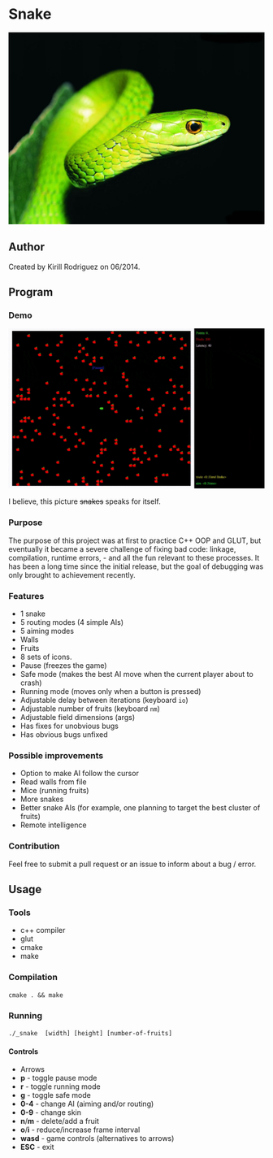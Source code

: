 # Snake

![Green snake](./_Icon.jpg)

## Author

Created by Kirill Rodriguez on 06/2014.

## Program

### Demo

![demo](./_demo/demo.gif)

I believe, this picture ~~snakes~~ speaks for itself.

### Purpose

The purpose of this project was at first to practice C++ OOP and GLUT, but eventually it became a severe challenge of fixing bad code: linkage, compilation, runtime errors, - and all the fun relevant to these processes. It has been a long time since the initial release, but the goal of debugging was only brought to achievement recently.

### Features

* 1 snake
* 5 routing modes (4 simple AIs)
* 5 aiming modes
* Walls
* Fruits
* 8 sets of icons.
* Pause (freezes the game)
* Safe mode (makes the best AI move when the current player about to crash)
* Running mode (moves only when a button is pressed)
* Adjustable delay between iterations (keyboard `io`)
* Adjustable number of fruits (keyboard `nm`)
* Adjustable field dimensions (args)
* Has fixes for unobvious bugs
* Has obvious bugs unfixed

### Possible improvements

* Option to make AI follow the cursor
* Read walls from file
* Mice (running fruits)
* More snakes
* Better snake AIs (for example, one planning to target the best cluster of fruits)
* Remote intelligence

### Contribution

Feel free to submit a pull request or an issue to inform about a bug / error.

## Usage

### Tools

* c++ compiler
* glut
* cmake
* make

### Compilation

	cmake . && make

### Running

	./_snake  [width] [height] [number-of-fruits]
	
#### Controls

* Arrows
* **p** - toggle pause mode
* **r** - toggle running mode
* **g** - toggle safe mode
* **0-4** - change AI (aiming and/or routing)
* **0-9** - change skin
* **n**/**m** - delete/add a fruit
* **o**/**i** - reduce/increase frame interval
* **wasd** - game controls (alternatives to arrows)
* **ESC** - exit